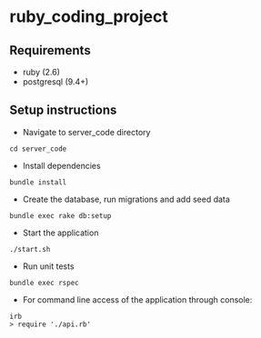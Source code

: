 # ruby_coding_project

## Requirements

* ruby (2.6)
* postgresql (9.4+)

## Setup instructions

* Navigate to server_code directory

```
cd server_code
```

* Install dependencies

```
bundle install
```

* Create the database, run migrations and add seed data

```
bundle exec rake db:setup
```

* Start the application

```
./start.sh
```

* Run unit tests

```
bundle exec rspec
```

* For command line access of the application through console:

```
irb
> require './api.rb'
```
